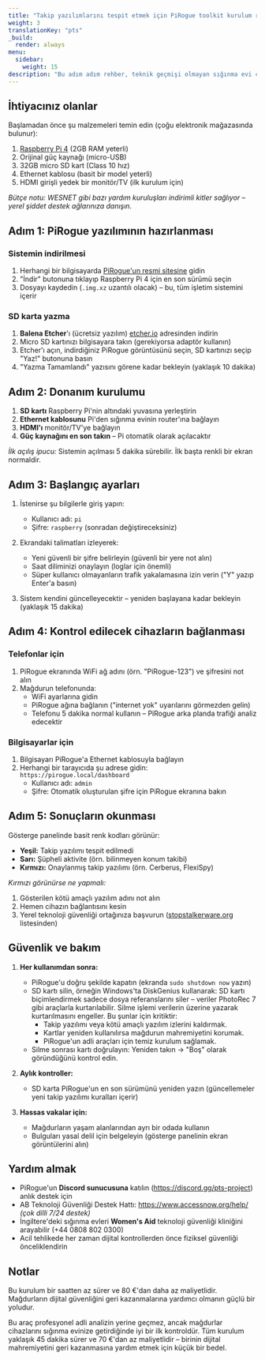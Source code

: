 ```yaml
---
title: "Takip yazılımlarını tespit etmek için PiRogue toolkit kurulum rehberi"
weight: 3
translationKey: "pts"
_build:
  render: always
menu:
  sidebar:
    weight: 15
description: "Bu adım adım rehber, teknik geçmişi olmayan sığınma evi çalışanları için tasarlanmıştır. Tacizciler tarafından kullanılan gizli takip yazılımlarını kontrol edebilen basit bir cihaz kurmanıza yardımcı olacaktır."
---
```


## İhtiyacınız olanlar

Başlamadan önce şu malzemeleri temin edin (çoğu elektronik mağazasında bulunur):

1. [Raspberry Pi 4](https://www.raspberrypi.com/products/raspberry-pi-4-model-b/) (2GB RAM yeterli)  
2. Orijinal güç kaynağı (micro-USB)  
3. 32GB micro SD kart (Class 10 hız)  
4. Ethernet kablosu (basit bir model yeterli)  
5. HDMI girişli yedek bir monitör/TV (ilk kurulum için)  

*Bütçe notu: WESNET gibi bazı yardım kuruluşları indirimli kitler sağlıyor – yerel şiddet destek ağlarınıza danışın.*

## Adım 1: PiRogue yazılımının hazırlanması  

### Sistemin indirilmesi  

1. Herhangi bir bilgisayarda [PiRogue'un resmi sitesine](https://pts-project.org) gidin  
2. "İndir" butonuna tıklayıp Raspberry Pi 4 için en son sürümü seçin   
3. Dosyayı kaydedin (`.img.xz` uzantılı olacak) – bu, tüm işletim sistemini içerir  

### SD karta yazma

1. **Balena Etcher**'ı (ücretsiz yazılım) [etcher.io](https://www.balena.io/etcher/) adresinden indirin  
2. Micro SD kartınızı bilgisayara takın (gerekiyorsa adaptör kullanın)  
3. Etcher'ı açın, indirdiğiniz PiRogue görüntüsünü seçin, SD kartınızı seçip "Yaz!" butonuna basın  
4. "Yazma Tamamlandı" yazısını görene kadar bekleyin (yaklaşık 10 dakika)

## Adım 2: Donanım kurulumu  

1. **SD kartı** Raspberry Pi'nin altındaki yuvasına yerleştirin  
2. **Ethernet kablosunu** Pi'den sığınma evinin router'ına bağlayın  
3. **HDMI'ı** monitör/TV'ye bağlayın  
4. **Güç kaynağını en son takın** – Pi otomatik olarak açılacaktır  

*İlk açılış ipucu:* Sistemin açılması 5 dakika sürebilir. İlk başta renkli bir ekran normaldir.

## Adım 3: Başlangıç ayarları  

1. İstenirse şu bilgilerle giriş yapın:  
   - Kullanıcı adı: `pi`  
   - Şifre: `raspberry` (sonradan değiştireceksiniz)  

2. Ekrandaki talimatları izleyerek:  
   - Yeni güvenli bir şifre belirleyin (güvenli bir yere not alın)  
   - Saat diliminizi onaylayın (loglar için önemli)  
   - Süper kullanıcı olmayanların trafik yakalamasına izin verin ("Y" yazıp Enter'a basın)   

3. Sistem kendini güncelleyecektir – yeniden başlayana kadar bekleyin (yaklaşık 15 dakika)

## Adım 4: Kontrol edilecek cihazların bağlanması  

### Telefonlar için

1. PiRogue ekranında WiFi ağ adını (örn. "PiRogue-123") ve şifresini not alın  
2. Mağdurun telefonunda:  
   - WiFi ayarlarına gidin  
   - PiRogue ağına bağlanın ("internet yok" uyarılarını görmezden gelin)  
   - Telefonu 5 dakika normal kullanın – PiRogue arka planda trafiği analiz edecektir   

### Bilgisayarlar için

1. Bilgisayarı PiRogue'a Ethernet kablosuyla bağlayın  
2. Herhangi bir tarayıcıda şu adrese gidin: `https://pirogue.local/dashboard`  
   - Kullanıcı adı: `admin`  
   - Şifre: Otomatik oluşturulan şifre için PiRogue ekranına bakın

## Adım 5: Sonuçların okunması  

Gösterge panelinde basit renk kodları görünür:

- **Yeşil:** Takip yazılımı tespit edilmedi  
- **Sarı:** Şüpheli aktivite (örn. bilinmeyen konum takibi)  
- **Kırmızı:** Onaylanmış takip yazılımı (örn. Cerberus, FlexiSpy)   

*Kırmızı görünürse ne yapmalı:*

1. Gösterilen kötü amaçlı yazılım adını not alın  
2. Hemen cihazın bağlantısını kesin  
3. Yerel teknoloji güvenliği ortağınıza başvurun ([stopstalkerware.org](https://stopstalkerware.org/resources/#find-support) listesinden)

## Güvenlik ve bakım  

1. **Her kullanımdan sonra:**  
   - PiRogue'u doğru şekilde kapatın (ekranda `sudo shutdown now` yazın)  
   - SD kartı silin, örneğin Windows'ta DiskGenius kullanarak: SD kartı biçimlendirmek sadece dosya referanslarını siler – veriler PhotoRec 7 gibi araçlarla kurtarılabilir. Silme işlemi verilerin üzerine yazarak kurtarılmasını engeller. Bu şunlar için kritiktir:
      - Takip yazılımı veya kötü amaçlı yazılım izlerini kaldırmak.
      - Kartlar yeniden kullanılırsa mağdurun mahremiyetini korumak.
      - PiRogue'un adli araçları için temiz kurulum sağlamak.
   - Silme sonrası kartı doğrulayın: Yeniden takın → "Boş" olarak göründüğünü kontrol edin.

2. **Aylık kontroller:**  
   - SD karta PiRogue'un en son sürümünü yeniden yazın (güncellemeler yeni takip yazılımı kuralları içerir)   

3. **Hassas vakalar için:**  
   - Mağdurların yaşam alanlarından ayrı bir odada kullanın  
   - Bulguları yasal delil için belgeleyin (gösterge panelinin ekran görüntülerini alın)

## Yardım almak  

- PiRogue'un **Discord sunucusuna** katılın (https://discord.gg/pts-project) anlık destek için  
- AB Teknoloji Güvenliği Destek Hattı: https://www.accessnow.org/help/ *(çok dilli 7/24 destek)*
- İngiltere'deki sığınma evleri **Women's Aid** teknoloji güvenliği kliniğini arayabilir (+44 0808 802 0300)   
- Acil tehlikede her zaman dijital kontrollerden önce fiziksel güvenliği önceliklendirin

## Notlar

Bu kurulum bir saatten az sürer ve 80 €'dan daha az maliyetlidir. Mağdurların dijital güvenliğini geri kazanmalarına yardımcı olmanın güçlü bir yoludur.

Bu araç profesyonel adli analizin yerine geçmez, ancak mağdurlar cihazlarını sığınma evinize getirdiğinde iyi bir ilk kontroldür. Tüm kurulum yaklaşık 45 dakika sürer ve 70 €'dan az maliyetlidir – birinin dijital mahremiyetini geri kazanmasına yardım etmek için küçük bir bedel.
